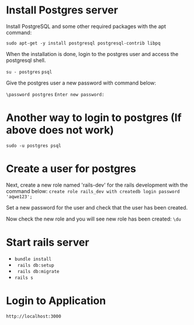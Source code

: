 
# Install Postgres server

Install PostgreSQL and some other required packages with the apt command:

```sudo apt-get -y install postgresql postgresql-contrib libpq```

When the installation is done, login to the postgres user and access the postgresql shell.

```su - postgres```
```psql```

Give the postgres user a new password with command below:

```\password postgres```
```Enter new password:```

# Another way to login to postgres (If above does not work)
```sudo -u postgres psql```

# Create a user for postgres
Next, create a new role named 'rails-dev' for the rails development with the command below:
```create role rails_dev with createdb login password 'aqwe123';```

Set a new password for the user and check that the user has been created.

Now check the new role and you will see new role has been created:
```\du```



# Start rails server
* ```bundle install```
* ``` rails db:setup```
* ``` rails db:migrate```
* ```rails s```

# Login to Application
```http://localhost:3000```
